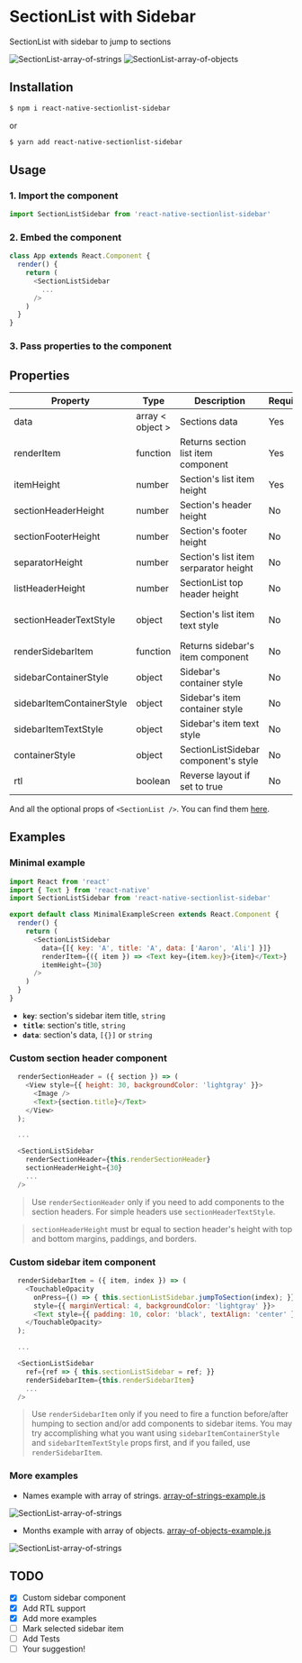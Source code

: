 # SectionList with Sidebar

SectionList with sidebar to jump to sections

![SectionList-array-of-strings](https://user-images.githubusercontent.com/7901330/51170468-393ea780-18b7-11e9-941d-b346566b49fc.gif)
![SectionList-array-of-objects](https://user-images.githubusercontent.com/7901330/51170632-8fabe600-18b7-11e9-84af-fe6ed25abebb.gif)

## Installation

```sh
$ npm i react-native-sectionlist-sidebar
```

or

```sh
$ yarn add react-native-sectionlist-sidebar
```

## Usage

### 1. Import the component

```js
import SectionListSidebar from 'react-native-sectionlist-sidebar'
```

### 2. Embed the component

```js
class App extends React.Component {
  render() {
    return (
      <SectionListSidebar
        ...
      />
    )
  }
}
```

### 3. Pass properties to the component

## Properties

| Property                  | Type             | Description                           | Required | Default        |
|---------------------------|------------------|---------------------------------------|----------|----------------|
| data                      | array < object > | Sections data                         | Yes      |                |
| renderItem                | function         | Returns section list item component   | Yes      |                |
| itemHeight                | number           | Section's list item height            | Yes      |                |
| sectionHeaderHeight       | number           | Section's header height               | No       | 22             |
| sectionFooterHeight       | number           | Section's footer height               | No       | 0              |
| separatorHeight           | number           | Section's list item serparator height | No       | 0              |
| listHeaderHeight          | number           | SectionList top header height         | No       | 0              |
| sectionHeaderTextStyle    | object           | Section's list item text style        | No       | { height: 22 } |
| renderSidebarItem         | function         | Returns sidebar's item component      | No       |                |
| sidebarContainerStyle     | object           | Sidebar's container style             | No       | { width: 30 }  |
| sidebarItemContainerStyle | object           | Sidebar's item container style        | No       |                |
| sidebarItemTextStyle      | object           | Sidebar's item text style             | No       |                |
| containerStyle            | object           | SectionListSidebar component's style  | No       |                |
| rtl                       | boolean          | Reverse layout if set to true         | No       | false          |

And all the optional props of `<SectionList />`. You can find them [here](https://facebook.github.io/react-native/docs/sectionlist#props).

## Examples

### Minimal example
```js
import React from 'react'
import { Text } from 'react-native'
import SectionListSidebar from 'react-native-sectionlist-sidebar'

export default class MinimalExampleScreen extends React.Component {
  render() {
    return (
      <SectionListSidebar
        data={[{ key: 'A', title: 'A', data: ['Aaron', 'Ali'] }]}
        renderItem={({ item }) => <Text key={item.key}>{item}</Text>}
        itemHeight={30}
      />
    )
  }
}
```

* **`key`**: section's sidebar item title, `string`
* **`title`**: section's title, `string`
* **`data`**: section's data, `[{}]` or `string`

### Custom section header component
```js
  renderSectionHeader = ({ section }) => (
    <View style={{ height: 30, backgroundColor: 'lightgray' }}>
      <Image />
      <Text>{section.title}</Text>
    </View>
  );

  ...

  <SectionListSidebar
    renderSectionHeader={this.renderSectionHeader}
    sectionHeaderHeight={30}
    ...
  />
```

> Use `renderSectionHeader` only if you need to add components to the section headers. For simple headers use `sectionHeaderTextStyle`.

> `sectionHeaderHeight` must br equal to section header's height with top and bottom margins, paddings, and borders.

### Custom sidebar item component
```js
  renderSidebarItem = ({ item, index }) => (
    <TouchableOpacity
      onPress={() => { this.sectionListSidebar.jumpToSection(index); }}
      style={{ marginVertical: 4, backgroundColor: 'lightgray' }}>
      <Text style={{ padding: 10, color: 'black', textAlign: 'center' }}>{item}</Text>
    </TouchableOpacity>
  );

  ...

  <SectionListSidebar
    ref={ref => { this.sectionListSidebar = ref; }}
    renderSidebarItem={this.renderSidebarItem}
    ...
  />
```

> Use `renderSidebarItem` only if you need to fire a function before/after humping to section and/or add components to sidebar items. You may try accomplishing what you want using `sidebarItemContainerStyle` and `sidebarItemTextStyle` props first, and if you failed, use `renderSidebarItem`.

### More examples
* Names example with array of strings. [array-of-strings-example.js](https://github.com/HasanAlyazidi/react-native-sectionlist-sidebar/examples/array-of-strings-example.js)

![SectionList-array-of-strings](https://user-images.githubusercontent.com/7901330/51171252-12817080-18b9-11e9-94bf-dd1ccb649206.png)


* Months example with array of objects. [array-of-objects-example.js](https://github.com/HasanAlyazidi/react-native-sectionlist-sidebar/examples/array-of-objects-example.js)

![SectionList-array-of-strings](https://user-images.githubusercontent.com/7901330/51171355-5d02ed00-18b9-11e9-9682-0bcfc5dd2339.png)

## TODO
- [X] Custom sidebar component
- [X] Add RTL support
- [X] Add more examples
- [ ] Mark selected sidebar item
- [ ] Add Tests
- [ ] Your suggestion!